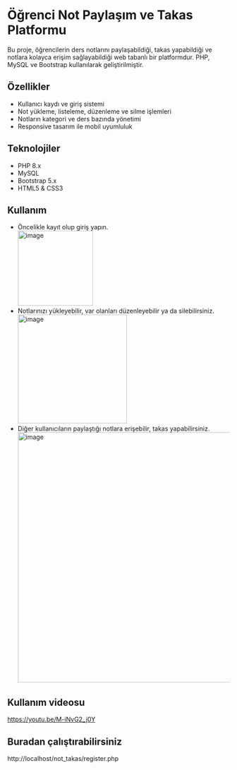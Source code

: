 # Öğrenci Not Paylaşım ve Takas Platformu

Bu proje, öğrencilerin ders notlarını paylaşabildiği, takas yapabildiği ve notlara kolayca erişim sağlayabildiği web tabanlı bir platformdur. PHP, MySQL ve Bootstrap kullanılarak geliştirilmiştir.

## Özellikler

- Kullanıcı kaydı ve giriş sistemi
- Not yükleme, listeleme, düzenleme ve silme işlemleri
- Notların kategori ve ders bazında yönetimi
- Responsive tasarım ile mobil uyumluluk

## Teknolojiler

- PHP 8.x
- MySQL
- Bootstrap 5.x
- HTML5 & CSS3

## Kullanım

- Öncelikle kayıt olup giriş yapın.<br>
  <img width="170" alt="image" src="https://github.com/user-attachments/assets/d08bdbb0-a8ce-4e5a-996b-3ba0488b8d74" /><br>
- Notlarınızı yükleyebilir, var olanları düzenleyebilir ya da silebilirsiniz.<br>
  <img width="247" alt="image" src="https://github.com/user-attachments/assets/ea067a07-12ea-4379-bd7f-654d5aa533ef" /><br>
- Diğer kullanıcıların paylaştığı notlara erişebilir, takas yapabilirsiniz.<br>
  <img width="567" alt="image" src="https://github.com/user-attachments/assets/6248dc66-a4d2-4822-b72f-30793ad06b20" /><br>
## Kullanım videosu

https://youtu.be/M-iNvG2_j0Y

## Buradan çalıştırabilirsiniz

http://localhost/not_takas/register.php

